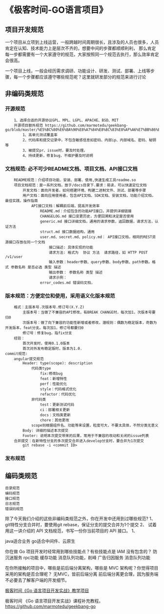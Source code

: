 # 《极客时间-GO语言项目》

## 项目开发规范

一个项目从立项到上线运营，一般跨越时间周期很长，且涉及的人员也很多，人员肯定在认知、技术能力上是层次不齐的，想要中间的步骤都顺顺利利，
那么肯定每一步都需要有一个大家遵守的规范，大家按照同一个规范去执行，那么效率肯定会很高。

一个项目上线，一般会经历需求调研、功能设计、研发、测试、部署、上线等步骤，每一个步骤都应该遵守哪些规范呢？这里就研发部分的规范来进行讨论

## 非编码类规范
### 开源规范
		1、选择合适的开源协议GPL、MPL、LGPL、APACHE、BSD、MIT
		开源项目额外规范 https://github.com/marmotedu/geekbang-go/blob/master/%E5%BC%80%E6%BA%90%E8%A7%84%E8%8C%83%E8%AF%A6%E7%BB%86%E5%88%97%E8%A1%A8.md
			1、高单元测试覆盖率
			2、代码库和提交记录中，不包含敏感信息如密码、内部ip、内部域名、密码、秘钥等
			3、被提交pr、issue时，要及时处理。
			4、持续更新，修复bug，不维护要及时说明

### 文档规范: 必不可少README文档、项目文档、API接口文档
		README规范：介绍项目功能、安装、部署、使用,快速生成工具readme.so
		项目文档规范：是一系列文档，放于/docs目录下.要求：易读，可以快速定位文档
			开发文档：面向开发者，如何搭建环境、构建二进制文件、测试、部署等步骤
			用户文档：面向应用使用者，包含API文档、SDK文档、安装文档，功能介绍文档，最佳实践，操作指南
				API接口文档：解耦前后端，提高开发效率
					README.md：介绍包含的功能API接口，并提供详细链接
					CHANGELOG.md 接口变更历史，方便回溯和决定是否使用
					generic.md 接口详细文档，通用的请求参数，返回数据，请求方法，认证方法
					struct.md 接口数据结构，通用
					user.md、secret.md、policy.md： API接口文档，相同的REST资源接口存放在同一个文档
						接口描述: 具体实现的功能
						请求方法: 格式为  协议 方法  请求路径，如 HTTP POST /v1/user
						输入参数：header参数、query参数、body参数、path参数。格式 参数名称 是否必选 类型 描述
						输出参数： 参数名称 类型 描述
						请求示例：
					error_codes.md 错误码文档，
### 版本规范：方便定位和使用，采用语义化版本规范
		格式：主版本号.次版本号.修订号(X.Y.Z)
			主版本号：当做了不兼容的API修改，有BREAK CHANGE时，每次加1，次版本号要归0
			次版本号：做了向下兼容的功能性新增或者修改，潜规则：偶数为稳定版本，奇数为开发版本，feat分支。每次加1，修订号都要归0
			修订号：修复bug，指fix分支
		经验：
			首次开发时，使用0.1.0版本
			首次对外发布稳定版时，版本为1.0.
	commit规范: 
		angular提交规范
			Header: type(scope): description
				代码类type
					fix:修改bug
					feat：新增特性
					perf：性能优化
					style：代码格式优化
					refactor：代码优化
				非代码类
					test：更新测试代码
					ci：部署相关更新
					docs：文档类更新
					chore：其他更改
				scope则根据组件名、功能等来设置，粒度可大，不要太具体，不然分类无意义
			Body: 详细的描述本次提交
			Footer: 说明本次提交带来的后果，常用于不兼容的改动和关闭的issue列表
		合并提交：在新特性分支的多次提交合并进入develop分支时，要合并为1次提交
			git rebase -i <commit ID>
### 发布规范


## 编码类规范
	目录规范
	编码规范
	接口规范
	日志规范
	错误码规范



除了今天我们介绍的这些非编码类规范之外，你在开发中还用到过哪些规范?
	1、git特性分支合并时，要使用git rebase，保证分支的提交合并为1个提交
	2、
试着用这一讲介绍的 API 文档规范，书写一份你当前项目的 API 接口。
	1、


java适合业务
go适合中间件、云原生



你在做 Go 项目开发时经常用到哪些技能点？有些技能点是 IAM 没有包含的？
	防沉迷服务
		rpc功能
		缓存功能
		消息队列功能，削峰
	广告归因服务
		消息队列功能


在你所接触的项目中，哪些是前后端分离架构，哪些是 MVC 架构呢？你觉得项目采用的架构是否合理呢？
	无MVC，皆前后端分离
	前后端分离更合理，因为服务端不必要去了解客户端的开发细节。


[极客时间《Go 语言项目开发实战》教学项目](https://github.com/marmotedu/iam)

极客时间 《Go 语言项目开发实战》课程补充教程。 https://github.com/marmotedu/geekbang-go